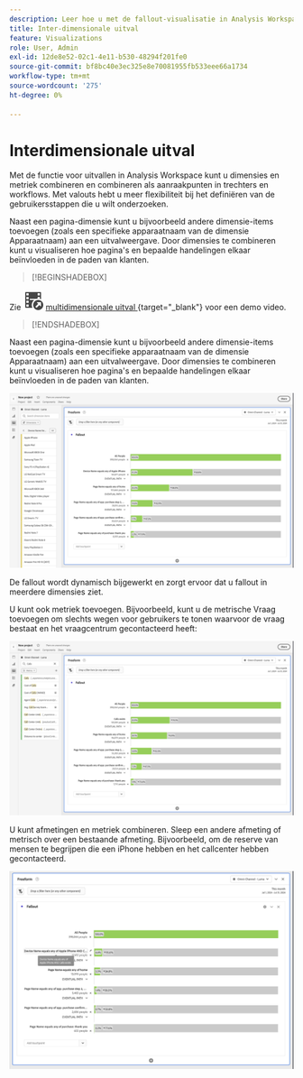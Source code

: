 ```yaml
---
description: Leer hoe u met de fallout-visualisatie in Analysis Workspace dimensies en metingen kunt combineren en afstemmen als aanraakpunten in trechters en workflows. Begrijp hoe dit meer flexibiliteit in het bepalen van de gebruikersstappen verstrekt u wilt onderzoeken.
title: Inter-dimensionale uitval
feature: Visualizations
role: User, Admin
exl-id: 12de8e52-02c1-4e11-b530-48294f201fe0
source-git-commit: bf8bc40e3ec325e8e70081955fb533eee66a1734
workflow-type: tm+mt
source-wordcount: '275'
ht-degree: 0%

---
```


# Interdimensionale uitval


Met de functie voor uitvallen in Analysis Workspace kunt u dimensies en metriek combineren en combineren als aanraakpunten in trechters en workflows. Met valouts hebt u meer flexibiliteit bij het definiëren van de gebruikersstappen die u wilt onderzoeken.

Naast een pagina-dimensie kunt u bijvoorbeeld andere dimensie-items toevoegen (zoals een specifieke apparaatnaam van de dimensie Apparaatnaam) aan een uitvalweergave. Door dimensies te combineren kunt u visualiseren hoe pagina&#39;s en bepaalde handelingen elkaar beïnvloeden in de paden van klanten.

>[!BEGINSHADEBOX]

Zie ![&#x200B; VideoCheckedOut &#x200B;](/help/assets/icons/VideoCheckedOut.svg) [&#x200B; multidimensionale uitval &#x200B;](https://video.tv.adobe.com/v/24043?quality=12&learn=on){target="_blank"} voor een demo video.

>[!ENDSHADEBOX]

Naast een pagina-dimensie kunt u bijvoorbeeld andere dimensie-items toevoegen (zoals een specifieke apparaatnaam van de dimensie Apparaatnaam) aan een uitvalweergave. Door dimensies te combineren kunt u visualiseren hoe pagina&#39;s en bepaalde handelingen elkaar beïnvloeden in de paden van klanten.

![&#x200B; Al mening die van Bebezoeken veelvoudige afmetingen als touchpoints toont.](assets/fallout-otherdimension.png)

De fallout wordt dynamisch bijgewerkt en zorgt ervoor dat u fallout in meerdere dimensies ziet.

U kunt ook metriek toevoegen. Bijvoorbeeld, kunt u de metrische Vraag toevoegen om slechts wegen voor gebruikers te tonen waarvoor de vraag bestaat en het vraagcentrum gecontacteerd heeft:

![&#x200B; Al mening die van Bezoeken metrisch toont toegevoegd: &quot;Gedeelde Foto&quot;.](assets/fallout-metrics.png)

U kunt afmetingen en metriek combineren. Sleep een andere afmeting of metrisch over een bestaande afmeting. Bijvoorbeeld, om de reserve van mensen te begrijpen die een iPhone hebben en het callcenter hebben gecontacteerd.

![&#x200B; Al mening die van Bebezoeken de toegevoegde Naam van de Actie toont: Gedeelde EN Gedeelde metrische Foto.](assets/fallout-combined.png)
